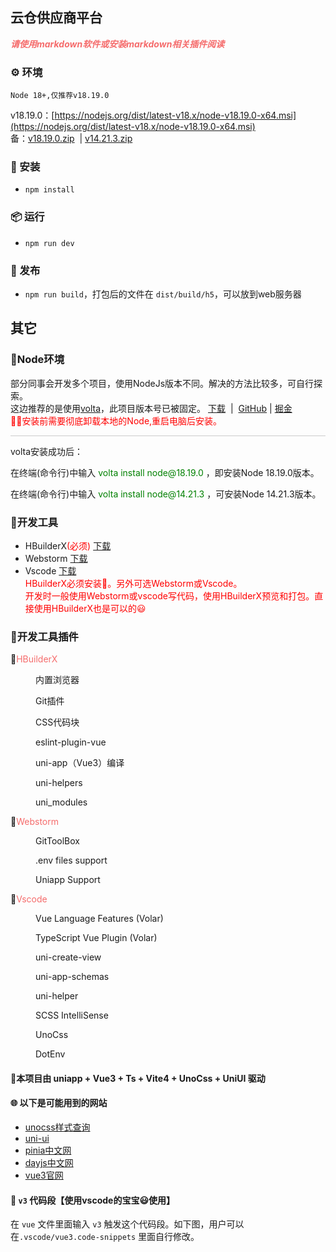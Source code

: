 ## 云仓供应商平台
**_<font color=#F56C6C>请使用markdown软件或安装markdown相关插件阅读</font>_**
### ⚙️ 环境
```
Node 18+,仅推荐v18.19.0
```
v18.19.0：[https://nodejs.org/dist/latest-v18.x/node-v18.19.0-x64.msi](https://nodejs.org/dist/latest-v18.x/node-v18.19.0-x64.msi)<br>
备：[v18.19.0.zip](https://registry.npmmirror.com/-/binary/node/v18.19.0/node-v18.19.0-win-x64.zip) &nbsp;|
[v14.21.3.zip](https://registry.npmmirror.com/-/binary/node/latest-v14.x/node-v14.21.3-win-x64.zip)

### 🔨 安装
- `npm install`

### 📦 运行
- `npm run dev`

### 🔗 发布
- `npm run build`，打包后的文件在 `dist/build/h5`，可以放到web服务器

## 其它
### 🏁Node环境
部分同事会开发多个项目，使用NodeJs版本不同。解决的方法比较多，可自行探索。<br>
这边推荐的是使用[volta](https://docs.volta.sh/guide/getting-started)，此项目版本号已被固定。
[下载](https://github.com/volta-cli/volta/releases/download/v1.1.1/volta-1.1.1-windows-x86_64.msi) &nbsp;|&nbsp;
[GitHub](https://github.com/volta-cli/volta) |
[掘金](https://juejin.cn/post/7251014326739042341)
<br><font color=red>🚨🚨安装前需要彻底卸载本地的Node,重启电脑后安装。</font>
<p style="height: 1px;background-color: #cccccc;"></p>
volta安装成功后：
<p>在终端(命令行)中输入 <span style="color:green;">volta install node@18.19.0</span> ，即安装Node 18.19.0版本。</p>
<p>在终端(命令行)中输入 <span style="color:green;">volta install node@14.21.3</span> ，可安装Node 14.21.3版本。</p>

### 🔧开发工具
- HBuilderX<font color=red>(必须)</font> [下载](https://www.dcloud.io/hbuilderx.html)
- Webstorm [下载](https://www.jetbrains.com.cn/webstorm/)
- Vscode [下载](https://code.visualstudio.com/)<br>
<font color=red>HBuilderX必须安装🔖。另外可选Webstorm或Vscode。<br>
开发时一般使用Webstorm或vscode写代码，使用HBuilderX预览和打包。直接使用HBuilderX也是可以的😃</font>
### 🐳开发工具插件
📝<font color=#F56C6C>HBuilderX</font>
<div style="margin-left: 40px;">
<p>内置浏览器</p>
<p>Git插件</p>
<p>CSS代码块</p>
<p>eslint-plugin-vue</p>
<p>uni-app（Vue3）编译</p>
<p>uni-helpers</p>
<p>uni_modules</p>
</div>
📝<font color=#F56C6C>Webstorm</font>
<div style="margin-left: 40px;">
<p>GitToolBox</p>
<p>.env files support</p>
<p>Uniapp Support</p>
</div>
📝<font color=#F56C6C>Vscode</font>
<div style="margin-left: 40px;">
<p>Vue Language Features (Volar)</p>
<p>TypeScript Vue Plugin (Volar)</p>
<p>uni-create-view</p>
<p>uni-app-schemas</p>
<p>uni-helper</p>
<p>SCSS IntelliSense</p>
<p>UnoCss</p>
<p>DotEnv</p>
</div>

#### 📌本项目由 uniapp + Vue3 + Ts + Vite4 + UnoCss + UniUI 驱动
#### 🌐 以下是可能用到的网站
- [unocss样式查询](https://unocss.dev/interactive/) <br>
- [uni-ui](https://uniapp.dcloud.net.cn/component/uniui/color.html)
- [pinia中文网](https://pinia.web3doc.top/introduction.html)
- [dayjs中文网](https://dayjs.fenxianglu.cn/category/)
- [vue3官网](https://cn.vuejs.org/guide/essentials/reactivity-fundamentals.html)


#### 🎨 `v3` 代码段【使用vscode的宝宝😃使用】

在 `vue` 文件里面输入 `v3` 触发这个代码段。如下图，用户可以在`.vscode/vue3.code-snippets` 里面自行修改。

